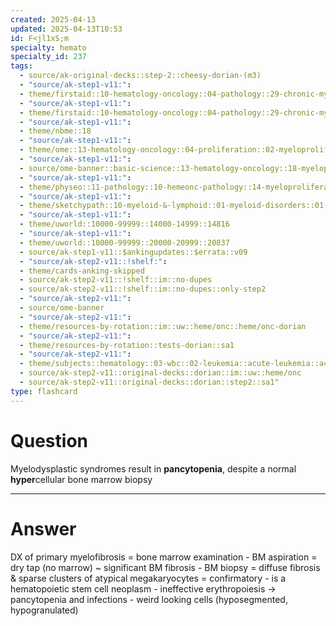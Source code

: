 ```yaml
---
created: 2025-04-13
updated: 2025-04-13T10:53
id: F<jl1xS;m
specialty: hemato
specialty_id: 237
tags:
  - source/ak-original-decks::step-2::cheesy-dorian-(m3)
  - "source/ak-step1-v11:": 
  - theme/firstaid::10-hematology-oncology::04-pathology::29-chronic-myeloproliferative-disorders
  - "source/ak-step1-v11:": 
  - theme/firstaid::10-hematology-oncology::04-pathology::29-chronic-myeloproliferative-disorders::myelofibrosis
  - "source/ak-step1-v11:": 
  - theme/nbme::18
  - "source/ak-step1-v11:": 
  - theme/ome::13-hematology-oncology::04-proliferation::02-myeloproliferation
  - "source/ak-step1-v11:": 
  - source/ome-banner::basic-science::13-hematology-oncology::18-myeloproliferative-disorders
  - "source/ak-step1-v11:": 
  - theme/physeo::11-pathology::10-hemeonc-pathology::14-myeloproliferative-disorders
  - "source/ak-step1-v11:": 
  - theme/sketchypath::10-myeloid-&-lymphoid::01-myeloid-disorders::01-myeloproliferative-neoplasms-&-myelodysplastic-syndromes
  - "source/ak-step1-v11:": 
  - theme/uworld::10000-99999::14000-14999::14816
  - "source/ak-step1-v11:": 
  - theme/uworld::10000-99999::20000-20999::20837
  - source/ak-step1-v11::$ankingupdates::$errata::v09
  - "source/ak-step2-v11::!shelf:": 
  - theme/cards-anking-skipped
  - source/ak-step2-v11::!shelf::im::no-dupes
  - source/ak-step2-v11::!shelf::im::no-dupes::only-step2
  - "source/ak-step2-v11:": 
  - source/ome-banner
  - "source/ak-step2-v11:": 
  - theme/resources-by-rotation::im::uw::heme/onc::heme/onc-dorian
  - "source/ak-step2-v11:": 
  - theme/resources-by-rotation::tests-dorian::sa1
  - "source/ak-step2-v11:": 
  - theme/subjects::hematology::03-wbc::02-leukemia::acute-leukemia::acute-myeloid-leukemia::myelodysplastic-syndrome
  - source/ak-step2-v11::original-decks::dorian::im::uw::heme/onc
  - source/ak-step2-v11::original-decks::dorian::step2::sa1"
type: flashcard
---
```


# Question
Myelodysplastic syndromes result in **pancytopenia**, despite a normal **hyper**cellular bone marrow biopsy

---

# Answer
DX of primary myelofibrosis = bone marrow examination - BM aspiration = dry tap (no marrow) ~ significant BM fibrosis - BM biopsy = diffuse fibrosis & sparse clusters of atypical megakaryocytes = confirmatory     - is a hematopoietic stem cell neoplasm - ineffective erythropoiesis → pancytopenia and infections - weird looking cells (hyposegmented, hypogranulated)